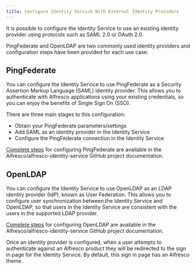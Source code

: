 ```yaml
---
title: Configure Identity Service With External Identity Providers
---
```


It is possible to configure the Identity Service to use an existing identity provider using protocols such as SAML 2.0 or OAuth 2.0.

PingFederate and OpenLDAP are two commonly used identity providers and configuration steps have been provided for each use case:

## PingFederate

You can configure the Identity Service to use PingFederate as a Security Assertion Markup Language (SAML) identity provider. This allows you to authenticate with Alfresco applications using your existing credentials, so you can enjoy the benefits of Single Sign On (SSO).

There are three main stages to this configuration:

* Obtain your PingFederate parameters/settings
* Add SAML as an identity provider in the Identity Service
* Configure the PingFederate connection in the Identity Service

[Complete steps](https://github.com/Alfresco/alfresco-identity-service/blob/1.1.0/docs/config/ping-federate-example.md) for configuring PingFederate are available in the Alfresco/alfresco-identity-service GitHub project documentation.

## OpenLDAP

You can configure the Identity Service to use OpenLDAP as an LDAP identity provider (IdP), known as User Federation. This allows you to configure user synchronization between the Identity Service and OpenLDAP, so that users in the Identity Service are consistent with the users in the supported LDAP provider.

[Complete steps](https://github.com/Alfresco/alfresco-identity-service/blob/1.1.0/docs/config/openldap-example.md) for configuring OpenLDAP are available in the Alfresco/alfresco-identity-service GitHub project documentation.

Once an identity provider is configured, when a user attempts to authenticate against an Alfresco product they will be redirected to the sign in page for the Identity Service. By default, this sign in page has an Alfresco theme.
